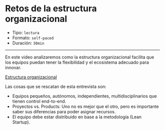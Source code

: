# Retos de la estructura organizacional

* Tipo: `lectura`
* Formato: `self-paced`
* Duración: `30min`

***

En este video analizaremos como la estructura organizacional facilita que los
equipos puedan tener la flexibilidad y el ecosistema adecuado para innovar.

[Estructura organizacional](https://www.useloom.com/share/6bffe7230e984a729dbf284e1d236d2f)

Las cosas que se rescatan de esta entrevista son:

* Equipos pequeños, autónomos, independientes, multidisciplinarios que tienen
  control end-to-end.
* Proyectos vs. Products: Uno no es mejor que el otro, pero es importante saber
  sus diferencias para poder asignar recursos.
* El equipo debe estar distribuido en base a la metodología (Lean Startup).

